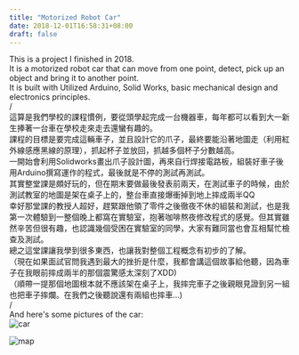 ```yaml
---
title: "Motorized Robot Car"
date: 2018-12-01T16:58:31+08:00
draft: false
---
```


This is a project I finished in 2018.  
It is a motorized robot car that can move from one point, detect, pick up an object and bring it to another point.  
It is built with Utilized Arduino, Solid Works, basic mechanical design and electronics principles.  
/  
這算是我們學校的課程慣例，要從頭學起完成一台機器車，每年都可以看到大一新生捧著一台車在學校走來走去還蠻有趣的。  
課程的目標是要完成這輛車子，並且設計它的爪子，最終要能沿著地圖走（利用紅外線感應黑線的原理），抓起杯子並放回，抓越多個杯子分數越高。  
一開始會利用Solidworks畫出爪子設計圖，再來自行焊接電路板，組裝好車子後用Arduino撰寫運作的程式，最後就是不停的測試再測試。  
其實整堂課是頗好玩的，但在期末要做最後發表前兩天，在測試車子的時候，由於測試教室的地圖是架在桌子上的，整台車直接爆衝掉到地上摔成兩半QQ  
幸好那堂課的教授人超好，趕緊跟他領了零件之後徹夜不休的組裝和測試，也是我第一次體驗到一整個晚上都窩在實驗室，抱著咖啡熬夜修改程式的感覺。但其實雖然辛苦但很有趣，也認識幾個受困在實驗室的同學，大家有難同當也會互相幫忙檢查及測試。  
總之這堂課讓我學到很多東西，也讓我對整個工程概念有初步的了解。  
（現在如果面試官問我遇到最大的挫折是什麼，我都會講這個故事給他聽，因為車子在我眼前摔成兩半的那個震驚感太深刻了XDD)  
（順帶一提那個地圖根本就不應該架在桌子上，我摔完車子之後親眼見證到另一組也把車子摔爛。在我們之後聽說還有兩組也摔車...)  
/  
And here's some pictures of the car:  
![car](/images/Project_img/car.jpg)  
  
![map](/images/Project_img/map.jpg)  

